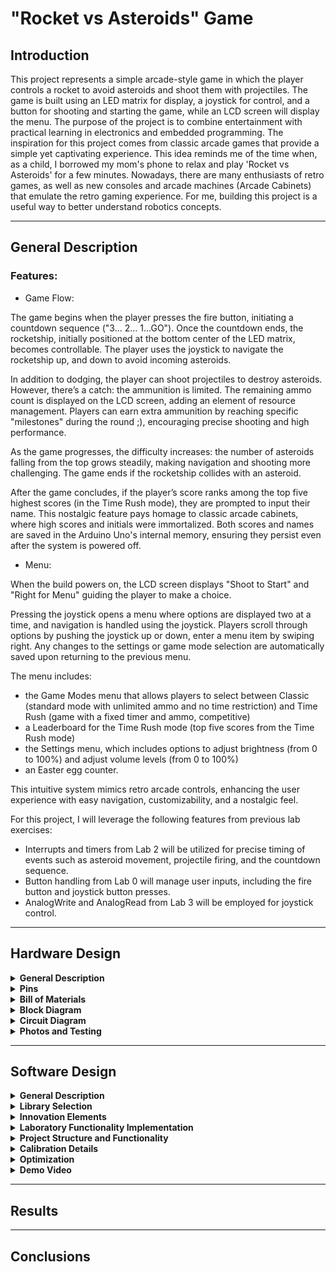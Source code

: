 # "Rocket vs Asteroids" Game

## Introduction

This project represents a simple arcade-style game in which the player controls a rocket to avoid asteroids and shoot them with projectiles. The game is built using an LED matrix for display, a joystick for control, and a button for shooting and starting the game, while an LCD screen will display the menu.
The purpose of the project is to combine entertainment with practical learning in electronics and embedded programming. The inspiration for this project comes from classic arcade games that provide a simple yet captivating experience. This idea reminds me of the time when, as a child, I borrowed my mom's phone to relax and play 'Rocket vs Asteroids' for a few minutes.
Nowadays, there are many enthusiasts of retro games, as well as new consoles and arcade machines (Arcade Cabinets) that emulate the retro gaming experience. For me, building this project is a useful way to better understand robotics concepts.

---

## General Description

### Features:

- Game Flow:

The game begins when the player presses the fire button, initiating a countdown sequence ("3... 2... 1...GO"). Once the countdown ends, the rocketship, initially positioned at the bottom center of the LED matrix, becomes controllable. The player uses the joystick to navigate the rocketship up, and down to avoid incoming asteroids.

In addition to dodging, the player can shoot projectiles to destroy asteroids. However, there’s a catch: the ammunition is limited. The remaining ammo count is displayed on the LCD screen, adding an element of resource management. Players can earn extra ammunition by reaching specific "milestones" during the round ;), encouraging precise shooting and high performance.

As the game progresses, the difficulty increases: the number of asteroids falling from the top grows steadily, making navigation and shooting more challenging. The game ends if the rocketship collides with an asteroid.

After the game concludes, if the player’s score ranks among the top five highest scores (in the Time Rush mode), they are prompted to input their name. This nostalgic feature pays homage to classic arcade cabinets, where high scores and initials were immortalized. Both scores and names are saved in the Arduino Uno's internal memory, ensuring they persist even after the system is powered off.

- Menu:

When the build powers on, the LCD screen displays "Shoot to Start" and "Right for Menu" guiding the player to make a choice. 

Pressing the joystick opens a menu where options are displayed two at a time, and navigation is handled using the joystick. Players scroll through options by pushing the joystick up or down, enter a menu item by swiping right. Any changes to the settings or game mode selection are automatically saved upon returning to the previous menu.

The menu includes:
  - the Game Modes menu that allows players to select between Classic (standard mode with unlimited ammo and no time restriction) and Time Rush (game with a fixed timer and ammo, competitive)
  - a Leaderboard for the Time Rush mode (top five scores from the Time Rush mode)
  - the Settings menu, which includes options to adjust brightness (from 0 to 100%) and adjust volume levels (from 0 to 100%)
  - an Easter egg counter.

This intuitive system mimics retro arcade controls, enhancing the user experience with easy navigation, customizability, and a nostalgic feel.

For this project, I will leverage the following features from previous lab exercises:

- Interrupts and timers from Lab 2 will be utilized for precise timing of events such as asteroid movement, projectile firing, and the countdown sequence.
- Button handling from Lab 0 will manage user inputs, including the fire button and joystick button presses.
- AnalogWrite and AnalogRead from Lab 3 will be employed for joystick control.

---

## Hardware Design

<details>
<summary> <b> General Description </b> </summary>
  In my project, the Arduino Uno serves as the central controller, coordinating all the inputs and outputs. It's responsible for processing user inputs, updating the LED matrices to display the rocket and asteroids, handling the menu on the LCD, and controlling the buzzer to provide sound effects. The Arduino is the brain behind the game, managing all aspects of gameplay, from navigation to firing, and ensuring that the game logic runs smoothly. It's connected to the other components via the GPIO pins, which handle communication with these elements.

The LED matrices are key to displaying the game environment. These two 8x8 matrices, driven by two MAX7219 LED drivers, serve as the screen where the rocket and asteroids are shown. The MAX7219 simplifies controlling multiple LEDs, reducing the number of pins needed and allowing the Arduino to focus on game logic. These matrices communicate with the Arduino using SPI, with specific pins assigned for DIN (Data In - Pin 11 since it is part of the SPI/ Serial Peripheral Interface), CLK (Clock - Pin 13 since it is traditionally used for the SCK/ Serial Clock), and LOAD (CS/ Chip Select - Pin 10 since it is traditionally used as SS/ Slave Select) to transmit data and refresh the display.

For displaying the score and accessing the game menu, there is the 16x2 LCD display. This LCD is controlled using the I2C protocol, which allows it to communicate with the Arduino using just two data pins—SDA (SDA - Pin A4/ Default SDA Pin) and SCL (SCL - Pin A5/ Default SCL Pin) —saving other valuable ports. The LCD shows information such as the score during gameplay and provides an interface for navigating the game’s menu.

The joystick is an essential input device in the game, used for navigating the menu and controlling the rocket’s movements. The joystick has two analog axes, which the Arduino reads via A0 and A1 for horizontal and vertical movement, respectively. A0 & A1 are among the six dedicated analog input pins (A0–A5) on the Arduino Uno, designed to read varying voltage levels, which is exactly what the joystick outputs for its X & Y axes. It also has a built-in button that is mapped to Pin 2 (since it corresponds to Interrupt 0) and serves the purpose of saving configurations in the settings section of the menu. This allows players to easily move the rocket on the screen and interact with the menu and in-game mechanics.

In addition to the joystick, a separate button is used for shooting projectiles towards the asteroids and starting the game. This button, connected to Pin 3 (corresponding to Interrupt 1), is essential for adding interactivity to the game, as players can press it to shoot and destroy the asteroids and the possibilty of controling the movement with one hand (via the joystick) and the shooting with the other hand.

To enhance the sensory experience, the buzzer provides audio feedback, particularly when the rocket collides with an asteroid. The buzzer is connected to Pin 9, which has PWM capability — allowing to generate varying signal patterns & create tones of different frequencies. Its sound can be triggered during collisions, making the gameplay feel more immersive and engaging.

The breadboard acts as the foundational platform for connecting all the components. It makes it easy to manage the various connections between the Arduino and peripherals without the need for soldering.
</details>

<details>
<summary> <b> Pins </b> </summary>
  
| Component             | Pin Number    | Function Description                                              |
|-----------------------|---------------|-------------------------------------------------------------------|
| **LED Matrix DIN**     | Pin 11        | Data input for LED matrix communication (SPI)                     |
| **LED Matrix CLK**     | Pin 13        | Clock signal for LED matrix communication (SPI)                   |
| **LED Matrix LOAD**    | Pin 10        | Chip select for LED matrix (SPI)                                  |
| **LCD SDA**            | Pin A4        | I2C data line for LCD communication                               |
| **LCD SCL**            | Pin A5        | I2C clock line for LCD communication                              |
| **Joystick VRx (Horizontal)** | Pin A0    | Analog input for joystick's horizontal axis movement              |
| **Joystick VRy (Vertical)**   | Pin A1    | Analog input for joystick's vertical axis movement                |
| **Joystick Button**    | Pin 2         | Button for joystick press (interrupt enabled)                     |
| **Shooting Button**    | Pin 3         | Button to trigger shooting action (interrupt enabled)             |
| **Buzzer**             | Pin 9         | Buzzer for sound feedback (PWM capable)                           |
</details>

<details>
<summary> <b> Bill of Materials </b> </summary>
  
| **Name**                        | **Source**                      | **Datasheet Link**                                                                                     |
|----------------------------------|---------------------------------|--------------------------------------------------------------------------------------------------------|
| Arduino Uno                      | University Of Bucharest      | [Arduino Uno Datasheet](https://docs.arduino.cc/resources/datasheets/A000066-datasheet.pdf)                                 |
| I2C LCD Display 16x2             | [Optimu Digital](https://www.google.com/aclk?sa=L&ai=DChcSEwiquoygl6WKAxUIbEECHWaMIksYABAAGgJ3cw&co=1&ase=2&gclid=EAIaIQobChMIqrqMoJeligMVCGxBAh1mjCJLEAAYASAAEgJzXPD_BwE&sig=AOD64_3gKZwYI8h5odrFMlnXUxdu7K6dFw&q&nis=4&adurl&ved=2ahUKEwjlwoagl6WKAxUqR_EDHZSDEB4Q0Qx6BAgKEAE)      | [I2C LCD Datasheet](https://www.handsontec.com/dataspecs/module/I2C_1602_LCD.pdf)                                               |
| 8x8 LED Matrix with MAX7219 Driver (2x) | University Of Bucharest      | [MAX7219 LED Matrix Datasheet](https://www.handsontec.com/dataspecs/display/MAX7219-8x8.pdf)                                     |
| Buzzer                           | University Of Bucharest          | [Buzzer Datasheet](https://www.farnell.com/datasheets/2171929.pdf)                                      |
| Joystick                         | University Of Bucharest     | [Joystick Module Datasheet](https://www.hwkitchen.cz/user/related_files/joystick-modul-s-tlacitkem-datasheet-pdf.pdf)                                      |
| Button (for firing and starting) | University Of Bucharest      | [Button Datasheet](https://www.hdk.co.jp/pdf/eng/e291702.pdf)  |
| Connecting Wires                 | University Of Bucharest          | -                                                 |
| Breadboard                       | University Of Bucharest      | [Breadboard Datasheet](https://www.farnell.com/datasheets/1734497.pdf)                                             |
| Resistors (220 Ohm)             | University Of Bucharest      | -              |

</details>

<details>
<summary> <b> Block Diagram </b> </summary>
  
![image](https://github.com/user-attachments/assets/1ed82f72-cd13-4971-bc54-d2f1a142c8cd)
</details>

<details>
<summary> <b> Circuit Diagram </b> </summary>
  
![image](https://github.com/user-attachments/assets/876db71a-0964-4d03-a17e-ed9f1f99625a)
![image](https://github.com/user-attachments/assets/461ce925-60d8-4eaa-8e0a-31e8c1caa680)
</details>



<details>
<summary> <b> Photos and Testing </b> </summary>
  
![WhatsApp Image 2024-12-15 at 18 49 29_23edfa23](https://github.com/user-attachments/assets/a18f8312-529f-4e5a-8749-96b19ad77357)
![WhatsApp Image 2024-12-15 at 18 49 28_86ef5022](https://github.com/user-attachments/assets/fc4fb3f8-9696-427d-a1ec-c171eb699aca)
![WhatsApp Image 2024-12-15 at 18 49 28_bd1f7200](https://github.com/user-attachments/assets/322c319e-cd46-4590-9304-440a196fa5a2)
![image](https://github.com/user-attachments/assets/2d58b81f-f56a-48f3-ba69-dd8bed7362ed)
![WhatsApp Image 2024-12-15 at 18 49 28_24aeb993](https://github.com/user-attachments/assets/f9052ebf-edf1-49ea-8320-72689de5b382)

The functionality of the key components—LCD display, LED matrices, joystick, and buttons has been tested using the following program:
```cpp
#include "LedControl.h" 
#include <Wire.h>       
#include <LiquidCrystal_I2C.h> 

const int VRx = A0; 
const int VRy = A1; 
const int joystickButton = 2;   

const int newButton = 3; 

const byte dinPin = 11;
const byte clockPin = 13;
const byte loadPin = 10;
const byte numMatrices = 2;

const int buzzerPin = 9;

LedControl lc = LedControl(dinPin, clockPin, loadPin, numMatrices);
byte matrixBrightness = 2;

LiquidCrystal_I2C lcd(0x27, 16, 2);

void testJoystick();
void animateMatrices();
void checkNewButton();
void displayTest();

void setup() {
  Serial.begin(9600);

  pinMode(joystickButton, INPUT_PULLUP);
  pinMode(newButton, INPUT);
  
  pinMode(buzzerPin, OUTPUT);

  tone(buzzerPin, 2000);
  delay(1000);
  tone(buzzerPin, 1000);
  delay(1000);
  noTone(buzzerPin); 

  for (int i = 0; i < numMatrices; i++) {
    lc.shutdown(i, false);           
    lc.setIntensity(i, matrixBrightness); 
    lc.clearDisplay(i);              
  }

  lcd.init();   
  lcd.backlight();   
  lcd.setCursor(0, 0); 
  displayTest(); 
}

void loop() {
  testJoystick();    
  checkNewButton();   
  // animateMatrices();  
}

// Function to test joystick functionality
void testJoystick() {
  int xValue = analogRead(VRx); // Read horizontal position
  int yValue = analogRead(VRy); // Read vertical position
  bool joystickPressed = (digitalRead(joystickButton) == LOW); // Check joystick button state

  // Print joystick status
  if (joystickPressed) {
    Serial.println(F("Joystick Button Pressed"));
  } else if (xValue < 200) {
    Serial.println("Joystick Left");
  } else if (xValue > 800) {
    Serial.println("Joystick Right");
  } else if (yValue < 200) {
    Serial.println("Joystick Up");
  } else if (yValue > 800) {
    Serial.println("Joystick Down");
  } else {
    Serial.println("Joystick Center");
  }

  delay(300);
}

// Function to check the new button
void checkNewButton() {
  bool newButtonPressed = (digitalRead(newButton) == HIGH); // Button is pressed when HIGH

  if (newButtonPressed) {
    Serial.println(F("New Button Pressed"));
    delay(300);
  }
}

// Function to animate LEDs on the matrices
void animateMatrices() {
  for (int matrix = numMatrices - 1; matrix >= 0; matrix--) {
    for (int row = 0; row < 8; row++) {
      for (int col = 0; col < 8; col++) {
        lc.setLed(matrix, row, col, true); // Turn on the LED
        delay(25);
      }
    }
  }

  for (int matrix = numMatrices - 1; matrix >= 0; matrix--) {
    for (int row = 0; row < 8; row++) {
      for (int col = 0; col < 8; col++) {
        lc.setLed(matrix, row, col, false); // Turn off the LED
        delay(25);
      }
    }
  }
}

// Function to display Game Ready on the LCD
void displayTest() {
  lcd.clear();               // Clear the LCD screen
  lcd.setCursor(0, 0);       // Set cursor to the first line
  lcd.print("Game Ready ;)!"); // Display "Game Ready ;)!" on the second line
  lcd.setCursor(0, 1);       // Set cursor to the second line
  lcd.print("I2C LCD Test"); // Display "I2C LCD Test" on the second line
}

```
The program utilizes the LedControl library for controlling the LED matrices, the LiquidCrystal_I2C library for the LCD display, and the analog and digital pins for reading the joystick and buttons. The LCD display and LED matrices were verified by displaying "Game Ready ;)! I2C LCD Test" and animating LEDs, respectively. Screenshots of the LCD and LED matrices in operation are included to show that both components are working as expected.

![WhatsApp Image 2024-12-15 at 18 49 28_0ea6306f](https://github.com/user-attachments/assets/810737e5-999e-400f-b1fd-d0798e3cd354)
![WhatsApp Image 2024-12-15 at 18 49 28_6a81f3ac](https://github.com/user-attachments/assets/2a1ec5c5-3ecb-4ed8-b6eb-6dcad213e355)

For testing the joystick and buttons, the joystick's horizontal and vertical values are read via analog pins A0 and A1, while the joystick button and the shooting button are read through digital pins (2 & 3). Serial monitor outputs show the joystick's movement (left, right, up, down, center) and button presses, which were tested by observing the corresponding outputs in the serial monitor:

https://github.com/user-attachments/assets/25265325-a636-4ac7-883d-4d63312b6a5a

</details>

---

## Software Design

<details>
<summary> <b> General Description </b> </summary>

The current version of the game software is fully functional and delivers a comprehensive and engaging gaming experience. It features a menu system, accessible through the LCD display using joystick movements, which provides four options: Game Mode, Leaderboard, Settings, and Easter Eggs. Players can tailor their gameplay by adjusting volume and brightness settings or selecting their preferred game mode. The Easter Eggs option adds an element of discovery and fun, with the menu displaying the count of discovered Easter eggs, encouraging exploration.

The game itself adapts dynamically to the selected mode. In Classic mode, players enjoy endless playtime without ammo or time restrictions, skillfully navigating a rocket to avoid or shoot asteroids. Meanwhile, Time Rush offers a competitive challenge with limited ammo, a fixed timer, and a high-score leaderboard stored in the Arduino Uno's EEPROM memory. Gameplay intensity is amplified by a dynamic asteroid spawning system, where the frequency and speed of asteroids increase over time, ensuring progressively challenging play.

To enhance reliability and precision, the program incorporates collision detection, enabling accurate interactions between the rocket and asteroids. A score tracking and leaderboard system tracks player performance, motivating improvement and replayability. Additionally, the inclusion of button debouncing ensures reliable input, minimizing false triggers and enhancing the overall user experience.

While the menu is conveniently displayed on the LCD screen, the gameplay unfolds on two LED matrices, offering a retro aesthetic and an expanded playfield. Together, these elements aim to create a polished and immersive gaming experience that balances fun and challenge.

</details>

<details>
<summary> <b> Library Selection </b> </summary>
  
For this project, I am using PlatformIO as the development environment. 

The following libraries have been used throughout the development:
- <Arduino.h>
  - Provides compatibility with the Arduino framework
- <LiquidCrystal_I2C.h>
  - Enables efficient I2C communication with the LCD display
  - Reduces pin usage compared to direct LCD connection
  - Provides comprehensive display control functions
  - Well-maintained and widely tested library
- "LedControl.h"
  - Specialized for controlling LED matrix displays
  - Efficient management of multiple cascaded LED matrices
  - Provides low-level control for custom animations
  - Optimized for MAX7219 LED driver
- <EEPROM.h>
  - Built-in Arduino library for persistent storage
  - Essential for maintaining leaderboard data
  - Reliable long-term data storage solution
  - Low memory overhead
</details>

<details>
<summary> <b> Innovation Elements </b> </summary>
  
The project introduces several elements that could be considered innovative in order to enhance the gaming experience. The use of two LED matrices creates a larger game area and enables seamless transitions of game elements between displays, providing an expanded, visually engaging playfield. The dynamic difficulty system ensures a progressively challenging experience by increasing difficulty based on gameplay time, featuring adaptive asteroid spawning rates and speed variations, with multiple game modes catering to different skill levels. The easter eggs add an element of surprise, rewarding players through hidden features unlocked via button combinations, achievements, or skill-based actions, encouraging exploration.
</details>

<details>
<summary> <b> Laboratory Functionality Implementation </b> </summary>

The project's functionality incorporates key features developed with knowledge from previous laboratory exercises to ensure precise and responsive gameplay. Interrupts and timers from Lab 2 are utilized to manage critical timing events, such as asteroid movement, projectile firing, and the countdown sequence, enabling smooth and synchronized game dynamics. 
```cpp
attachInterrupt(digitalPinToInterrupt(SHOOTING_BUTTON), shootingButtonISR, FALLING);
attachInterrupt(digitalPinToInterrupt(JOYSTICK_BUTTON), joystickButtonISR, FALLING);
```
These interrupt handlers are used for the shooting and joystick buttons, triggering on the FALLING edge for responsive input detection.

Button handling techniques from Lab 0 are employed to manage user inputs reliably, including the fire button and joystick button presses, ensuring seamless interaction during gameplay.
```cpp
void shootingButtonISR() {
  static unsigned long lastDebounceTime = 0;
  unsigned long currentTime = millis();
  
  if (currentTime - lastDebounceTime > DELAY && !inMenu) {
    shootingButtonPressed = true;
    joystickButtonPressed = false;
  }
  lastDebounceTime = currentTime;
}
```
The code implements software debouncing using time comparison to prevent multiple triggers from a single button press.

Analog input handling from Lab 3 is used for joystick control, providing accurate and intuitive navigation within the game and menu system.
```cpp
int xValue = analogRead(JOYSTICK_VRX);
int yValue = analogRead(JOYSTICK_VRY);
```
AnalogRead is used for joystick position detection, reading values from 0-1023 to determine movement direction.

Additionally, in the project I've used PWM through the tone() function for sound generation, with volume control mapped to frequency values.
```cpp
void playSound(int volume) {
  int frequency = map(volume, 0, 100, 0, 4000);
  tone(BUZZER, frequency);
}
```

These foundational elements, adapted from prior labs, contribute significantly to the game's overall precision and functionality.
</details>

<details>
<summary> <b> Project Structure and Functionality </b> </summary>
The structure of the project is designed to be modular, with a clear organization of variables, macros, and functions to streamline development and facilitate future changes. The variables and macros are grouped by functionality, with comments in the code to ensure easy modification or addition of new variables. This structured approach not only simplifies updates but also provides a stable starting state for the game. 

```cpp
#define LED_MATRIX_DIN 11
#define LED_MATRIX_CLK 13
#define LED_MATRIX_LOAD 10
#define LCD_SDA A4
#define LCD_SCL A5
#define JOYSTICK_VRX A0
#define JOYSTICK_VRY A1
#define JOYSTICK_BUTTON 2
#define SHOOTING_BUTTON 3
#define BUZZER 9

// General:
volatile bool shootingButtonPressed = false;
volatile bool joystickButtonPressed = false;
const long RIGHT_UP = 800;
const long LEFT_DOWN = 200;
const long DELAY = 200;
const int TOTAL_EASTER_EGGS = 3;
bool easterEggsFound[TOTAL_EASTER_EGGS] = {false};
unsigned long easterEggDisplayStartTime = 0;
bool isDisplayingEasterEgg = false;
unsigned long lastJoystickCheck = 0;

// etc...
```

At the heart of the project lies the game state management, which governs the game's flow using an enumerated state structure:
```cpp
enum GameState {
  MENU,
  STARTING,
  PLAYING,
  GAME_OVER
};
```
This structure enables smooth transitions between various states and ensures that specific behaviors are executed during each phase of the game. The core state machine is managed in the playGame() function, which is called once per loop in the main program. In the MENU state, the checkJoystick() function is used for menu navigation, allowing the user to scroll through options and access submenus for settings adjustments. The menu options and changes are displayed using the displayMenu() and displaySubmenu() functions. The settings, such as brightness and volume, can be adjusted by moving the joystick up or down within the respective submenu. These settings are then applied using the playSound(int volume) and adjustBrightness(int brightness) functions.

The displayOnLCD() function handles the display of text on the LCD screen, managing the separation of text across two lines:

```cpp
void displayOnLCD(const String &line1, const String &line2 = "") {
  if (line1 != currentDisplayText || line2 != currentDisplayText2) {
    lcd.clear();
    lcd.home();
    lcd.print(line1);
    if (line2.length() > 0) {
      lcd.setCursor(0, 1);
      lcd.print(line2);
    }
    currentDisplayText = line1;
    currentDisplayText2 = line2;
  }
}
```

When the user exits the menu and enters the game, pressing the shooting button triggers the start of the game in the selected mode. This is achieved by the following code snippet:
```cpp
if (shootingButtonPressed && !enteringName) { 
  roundStartTime = millis();
  currentGameState = STARTING;
} else if (!isDisplayingEasterEgg) {
  checkEasterEggs();
}
checkJoystick();

if (enteringName) {
  handleNameInput();
}

```
This triggers a countdown sequence displayed on the LED matrices using the displayPattern() function, which is followed by the transition to the STARTING state. The countdown is displayed across both matrices, with different numbers being shown using the following pattern:
```cpp
clearMatrices();
displayPattern(1, numberPatterns[0]); // 3 on second matrix
playSound(volume);

clearMatrices();
displayPattern(0, numberPatterns[1]); // 2 on first matrix
playSound(volume);

clearMatrices();
displayPattern(1, numberPatterns[2]); // 1 on second matrix
playSound(volume);

clearMatrices();
displayPattern(1, numberPatterns[4]); // G on second matrix
displayPattern(0, numberPatterns[3]); // 0 on first matrix

```

Once the countdown completes, the game state changes to STARTING, and the initializeGame() function sets up the game, initializing the score to 0 and resetting game elements such as the rocket, asteroids, and projectiles.

During the PLAYING phase, various functions are called to handle gameplay:

- handleGameControls() processes player input, including rocket movement and shooting mechanics.
- spawnAsteroid() spawns new asteroids at regular intervals.
- updateProjectiles() moves the projectiles fired by the rocket.
- Asteroid speeds are updated based on elapsed time:
  ```cpp
  if (elapsedSeconds >= 30){
    updateAsteroids(ASTEROID_SPEED3);
  } else if (elapsedSeconds >= 15){
    updateAsteroids(ASTEROID_SPEED2);
  } else {
    updateAsteroids(ASTEROID_SPEED1);
  }
  ```
- checkCollisions() handles collision detection between projectiles and asteroids as well as between the rocket and asteroids, triggering a game over if the rocket collides with an asteroid.
- updateDisplay() and updateScore() update the game visuals and score on the LED matrices.
- The game also checks for Easter eggs with checkEasterEggs() and updates ammo in Time Rush mode using updateAmmo().

The leaderboard system stores high scores using EEPROM memory. Functions like readLeaderboard(), storeLeaderboard(), and handleNameInput() are responsible for reading and saving leaderboard data, as well as handling the entry of player names for high scores.
```cpp
readLeaderboard(); // Loads leaderboard from EEPROM
storeLeaderboard(); // Saves new scores to EEPROM
handleNameInput(); // Manages name entry for high scores
```

To reset or initialize the leaderboard data, clearEEPROM() and initializeDefaultLeaderboard() can be used. These functions are called only once to initialize the leaderboard and then commented out after their first use.

Each component of the project was tested individually during development to ensure it functions as expected. The LCD display and LED matrix were tested to verify that they display the correct information at each stage of the game, from the menu to the game itself. Functions such as displayMenu(), displayPattern(), and displayOnLCD() were tested to ensure that text and game patterns appeared correctly on the display. Additionally, the EEPROM memory was tested by checking if scores were correctly stored and retrieved using functions like readLeaderboard() and storeLeaderboard(). Playtesting was also conducted to evaluate the overall functionality of the game, ensuring smooth transitions between game states, accurate input handling, and the correct updating of scores, ammo, and game objects throughout the game duration. This iterative testing process helped identify and resolve any issues early on.

<b>Key Interactions: </b>
1. Game Loop Flow:
  loop() → playGame() → State Machine → Input Handling → Game Updates → Display Updates
2. Input Chain:
  ISR Functions → handleGameControls() → Object Updates → Collision Checks → Display Updates
3. Menu Navigation:
  checkJoystick() → displayMenu()/displaySubmenu()/displaySettings() → LCD Updates → Settings Adjustments
4. Score Management:
  updateScore() → Game Over → handleNameInput() → storeLeaderboard() → readLeaderboard()

This structure creates a complete game system where each function has a specific role, but works together with the others to create the full gameplay experience. The code uses a state machine pattern to manage different game states, with clear separation between input handling, game logic, and display updates.

</details>

<details>
<summary> <b> Calibration Details </b> </summary>

Joystick Calibration
- Defined threshold values (LEFT_DOWN = 200, RIGHT_UP = 800)
- Dead zone implementation for stability
- Movement delay implementation for controlled response

Button Debouncing
- Implemented hardware interrupts with software debouncing
- 200ms debounce delay for reliable input
- State tracking for multiple button presses

LED Matrix Brightness
- Adjustable intensity levels (0-15)
- User-configurable through settings menu
</details>

<details>
<summary> <b> Optimization </b> </summary>

- The displayOnLCD function is designed to prevent unnecessary LCD updates, reducing flicker and improving the response time of the display. It only clears and updates the screen when the content being displayed changes, thus avoiding the constant refreshing of the display when no new data is provided.
  ```cpp
  void displayOnLCD(const String &line1, const String &line2 = "") {
    if (line1 != currentDisplayText || line2 != currentDisplayText2) {
      lcd.clear();
      lcd.home();
      lcd.print(line1);
      if (line2.length() > 0) {
        lcd.setCursor(0, 1);
        lcd.print(line2);
      }
      currentDisplayText = line1;
      currentDisplayText2 = line2;
    }
  }
  ```

- To control the LED matrices effectively, hardware SPI is used for fast communication with the display. The refresh rates are optimized for smooth animations, and selective updates are made only for the active game elements. This minimizes the overhead of constantly refreshing the entire matrix and helps focus processing power on updating only the relevant game components. 

- Memory management plays a considerable role in ensuring the stability of the game, especially when dealing with limited resources on the Arduino Uno. Compact data structures, such as the Point struct, are used to store the coordinates of game objects like the rocket and asteroids. This minimizes memory usage while maintaining the necessary data structure for proper gameplay functionality. Additionally, efficient use of array pools is employed for projectiles and asteroids, ensuring that memory is allocated statically for predictable performance and that objects are reused efficiently. This avoids memory fragmentation and ensures that the game can run smoothly over extended periods without running into memory-related issues.

- To ensure smooth gameplay, the game loop is state-based, allowing the game to transition smoothly between different phases, such as menu, game start, playing, and game over. Instead of relying on delay functions, which can hinder the responsiveness of the game, time-based updates are used to control the progression of game events. This enables more precise timing and responsive behavior throughout gameplay.

- Efficient collision detection algorithms are also employed to handle interactions between game objects (e.g., the rocket and asteroids) without causing delays in the game loop.

The combination of these optimizations leads to smooth gameplay, responsive controls, and efficient memory usage
</details>

<details>
<summary> <b> Demo Video </b> </summary>
Here's a video showcasing some gameplay and how to navigate the menu:

<div align="center">
  <a href="https://www.youtube.com/watch?v=l4JrSOgvjtM&ab_channel=AlexV">
     <img 
      src="https://img.youtube.com/vi/l4JrSOgvjtM/maxresdefault.jpg" 
      alt="Rocket vs Asteroids" 
      style="width:100%;">
  </a>
</div>


</details>

---

## Results

---

## Conclusions
